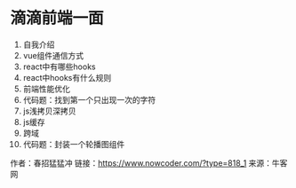 # 滴滴前端一面

1. 自我介绍
2. vue组件通信方式
3. react中有哪些hooks
4. react中hooks有什么规则
5. 前端性能优化
6. 代码题：找到第一个只出现一次的字符
7. js浅拷贝深拷贝
8. js缓存
9. 跨域
10. 代码题：封装一个轮播图组件



作者：春招猛猛冲
链接：https://www.nowcoder.com/?type=818_1
来源：牛客网